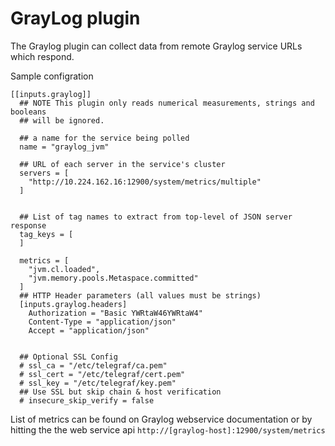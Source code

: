 # GrayLog plugin

The Graylog plugin can collect data from remote Graylog service URLs which respond. 


Sample configration
```
[[inputs.graylog]]
  ## NOTE This plugin only reads numerical measurements, strings and booleans
  ## will be ignored.

  ## a name for the service being polled
  name = "graylog_jvm"

  ## URL of each server in the service's cluster
  servers = [
    "http://10.224.162.16:12900/system/metrics/multiple"
  ]


  ## List of tag names to extract from top-level of JSON server response
  tag_keys = [
  ]

  metrics = [
    "jvm.cl.loaded",
    "jvm.memory.pools.Metaspace.committed"
  ]
  ## HTTP Header parameters (all values must be strings)
  [inputs.graylog.headers]
    Authorization = "Basic YWRtaW46YWRtaW4"
    Content-Type = "application/json"
    Accept = "application/json"


  ## Optional SSL Config
  # ssl_ca = "/etc/telegraf/ca.pem"
  # ssl_cert = "/etc/telegraf/cert.pem"
  # ssl_key = "/etc/telegraf/key.pem"
  ## Use SSL but skip chain & host verification
  # insecure_skip_verify = false
```

List of metrics can be found on Graylog webservice documentation or by hitting the the web service api `http://[graylog-host]:12900/system/metrics`  

